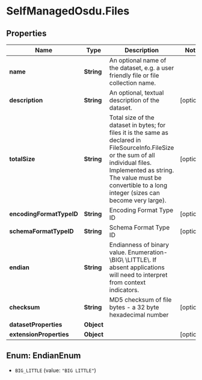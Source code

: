 # SelfManagedOsdu.Files

## Properties
Name | Type | Description | Notes
------------ | ------------- | ------------- | -------------
**name** | **String** | An optional name of the dataset, e.g. a user friendly file or file collection name. | 
**description** | **String** | An optional, textual description of the dataset. | [optional] 
**totalSize** | **String** | Total size of the dataset in bytes; for files it is the same as declared in FileSourceInfo.FileSize or the sum of all individual files. Implemented as string. The value must be convertible to a long integer (sizes can become very large). | [optional] 
**encodingFormatTypeID** | **String** | Encoding Format Type ID | [optional] 
**schemaFormatTypeID** | **String** | Schema Format Type ID | [optional] 
**endian** | **String** | Endianness of binary value. Enumeration- \\BIG\\ \\LITTLE\\.  If absent applications will need to interpret from context indicators. | 
**checksum** | **String** | MD5 checksum of file bytes - a 32 byte hexadecimal number | [optional] 
**datasetProperties** | **Object** |  | 
**extensionProperties** | **Object** |  | [optional] 


<a name="EndianEnum"></a>
## Enum: EndianEnum


* `BIG_LITTLE` (value: `"BIG LITTLE"`)




